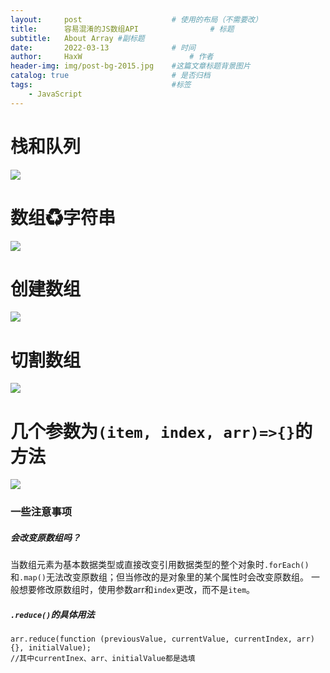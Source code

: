 ```yaml
---
layout:     post   				    # 使用的布局（不需要改）
title:      容易混淆的JS数组API 				# 标题 
subtitle:   About Array #副标题
date:       2022-03-13 				# 时间
author:     HaxW 						# 作者
header-img: img/post-bg-2015.jpg 	#这篇文章标题背景图片
catalog: true 						# 是否归档
tags:								#标签
    - JavaScript
---
```

# 栈和队列   
![](../../../../img/Array/栈和队列.JPG)     
# 数组♻字符串 
![](../../../../img/Array/数组字符串.JPG)   
# 创建数组  
![](../../../../img/Array/创建数组.JPG) 
# 切割数组  
![](../../../../img/Array/切割数组.JPG)     
# 几个参数为`(item, index, arr)=>{}`的方法 
![](../../../../img/Array/参数为回调函数的方法.JPG)    
### 一些注意事项
##### 会改变原数组吗？
当数组元素为基本数据类型或直接改变引用数据类型的整个对象时`.forEach()`和`.map()`无法改变原数组；但当修改的是对象里的某个属性时会改变原数组。
一般想要修改原数组时，使用参数arr和`index`更改，而不是`item`。 
##### `.reduce()`的具体用法
```
arr.reduce(function (previousValue, currentValue, currentIndex, arr) {}, initialValue);
//其中currentInex、arr、initialValue都是选填
```
